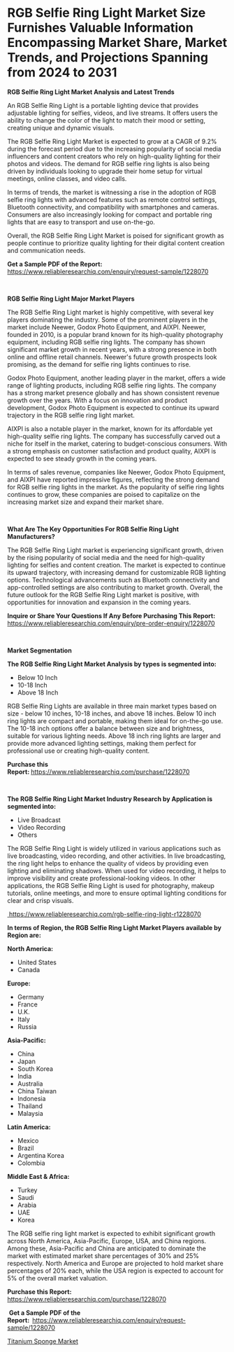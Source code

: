 <p><h1>RGB Selfie Ring Light Market Size Furnishes Valuable Information Encompassing Market Share, Market Trends, and Projections Spanning from 2024 to 2031</h1></p><p><strong>RGB Selfie Ring Light Market Analysis and Latest Trends</strong></p>
<p><p>An RGB Selfie Ring Light is a portable lighting device that provides adjustable lighting for selfies, videos, and live streams. It offers users the ability to change the color of the light to match their mood or setting, creating unique and dynamic visuals.</p><p>The RGB Selfie Ring Light Market is expected to grow at a CAGR of 9.2% during the forecast period due to the increasing popularity of social media influencers and content creators who rely on high-quality lighting for their photos and videos. The demand for RGB selfie ring lights is also being driven by individuals looking to upgrade their home setup for virtual meetings, online classes, and video calls.</p><p>In terms of trends, the market is witnessing a rise in the adoption of RGB selfie ring lights with advanced features such as remote control settings, Bluetooth connectivity, and compatibility with smartphones and cameras. Consumers are also increasingly looking for compact and portable ring lights that are easy to transport and use on-the-go.</p><p>Overall, the RGB Selfie Ring Light Market is poised for significant growth as people continue to prioritize quality lighting for their digital content creation and communication needs.</p></p>
<p><strong>Get a Sample PDF of the Report:&nbsp;</strong> <a href="https://www.reliableresearchiq.com/enquiry/request-sample/1228070">https://www.reliableresearchiq.com/enquiry/request-sample/1228070</a></p>
<p>&nbsp;</p>
<p><strong>RGB Selfie Ring Light Major Market Players</strong></p>
<p><p>The RGB Selfie Ring Light market is highly competitive, with several key players dominating the industry. Some of the prominent players in the market include Neewer, Godox Photo Equipment, and AIXPI. Neewer, founded in 2010, is a popular brand known for its high-quality photography equipment, including RGB selfie ring lights. The company has shown significant market growth in recent years, with a strong presence in both online and offline retail channels. Neewer's future growth prospects look promising, as the demand for selfie ring lights continues to rise.</p><p>Godox Photo Equipment, another leading player in the market, offers a wide range of lighting products, including RGB selfie ring lights. The company has a strong market presence globally and has shown consistent revenue growth over the years. With a focus on innovation and product development, Godox Photo Equipment is expected to continue its upward trajectory in the RGB selfie ring light market.</p><p>AIXPI is also a notable player in the market, known for its affordable yet high-quality selfie ring lights. The company has successfully carved out a niche for itself in the market, catering to budget-conscious consumers. With a strong emphasis on customer satisfaction and product quality, AIXPI is expected to see steady growth in the coming years.</p><p>In terms of sales revenue, companies like Neewer, Godox Photo Equipment, and AIXPI have reported impressive figures, reflecting the strong demand for RGB selfie ring lights in the market. As the popularity of selfie ring lights continues to grow, these companies are poised to capitalize on the increasing market size and expand their market share.</p></p>
<p>&nbsp;</p>
<p><strong>What Are The Key Opportunities For RGB Selfie Ring Light Manufacturers?</strong></p>
<p><p>The RGB Selfie Ring Light market is experiencing significant growth, driven by the rising popularity of social media and the need for high-quality lighting for selfies and content creation. The market is expected to continue its upward trajectory, with increasing demand for customizable RGB lighting options. Technological advancements such as Bluetooth connectivity and app-controlled settings are also contributing to market growth. Overall, the future outlook for the RGB Selfie Ring Light market is positive, with opportunities for innovation and expansion in the coming years.</p></p>
<p><strong>Inquire or Share Your Questions If Any Before Purchasing This Report:</strong> <a href="https://www.reliableresearchiq.com/enquiry/pre-order-enquiry/1228070">https://www.reliableresearchiq.com/enquiry/pre-order-enquiry/1228070</a></p>
<p>&nbsp;</p>
<p><strong>Market Segmentation</strong></p>
<p><strong>The RGB Selfie Ring Light Market Analysis by types is segmented into:</strong></p>
<p><ul><li>Below 10 Inch</li><li>10-18 Inch</li><li>Above 18 Inch</li></ul></p>
<p><p>RGB Selfie Ring Lights are available in three main market types based on size - below 10 inches, 10-18 inches, and above 18 inches. Below 10 inch ring lights are compact and portable, making them ideal for on-the-go use. The 10-18 inch options offer a balance between size and brightness, suitable for various lighting needs. Above 18 inch ring lights are larger and provide more advanced lighting settings, making them perfect for professional use or creating high-quality content.</p></p>
<p><strong>Purchase this Report:&nbsp;</strong><a href="https://www.reliableresearchiq.com/purchase/1228070">https://www.reliableresearchiq.com/purchase/1228070</a></p>
<p>&nbsp;</p>
<p><strong>The RGB Selfie Ring Light Market Industry Research by Application is segmented into:</strong></p>
<p><ul><li>Live Broadcast</li><li>Video Recording</li><li>Others</li></ul></p>
<p><p>The RGB Selfie Ring Light is widely utilized in various applications such as live broadcasting, video recording, and other activities. In live broadcasting, the ring light helps to enhance the quality of videos by providing even lighting and eliminating shadows. When used for video recording, it helps to improve visibility and create professional-looking videos. In other applications, the RGB Selfie Ring Light is used for photography, makeup tutorials, online meetings, and more to ensure optimal lighting conditions for clear and crisp visuals.</p></p>
<p><a href="https://www.reliableresearchiq.com/rgb-selfie-ring-light-r1228070">&nbsp;https://www.reliableresearchiq.com/rgb-selfie-ring-light-r1228070</a></p>
<p><strong>In terms of Region, the RGB Selfie Ring Light Market Players available by Region are:</strong></p>
<p>
    <p> <strong> North America: </strong>
        <ul>
            <li>United States</li>
            <li>Canada</li>
        </ul>
        </p> 
    <p> <strong> Europe: </strong>
        <ul>
            <li>Germany</li>
            <li>France</li>
            <li>U.K.</li>
            <li>Italy</li>
            <li>Russia</li>
        </ul>
        </p> 
    <p> <strong> Asia-Pacific: </strong>
        <ul>
            <li>China</li>
            <li>Japan</li>
            <li>South Korea</li>
            <li>India</li>
            <li>Australia</li>
            <li>China Taiwan</li>
            <li>Indonesia</li>
            <li>Thailand</li>
            <li>Malaysia</li>
        </ul>
        </p> 
    <p> <strong> Latin America: </strong>
        <ul>
            <li>Mexico</li>
            <li>Brazil</li>
            <li>Argentina Korea</li>
            <li>Colombia</li>
        </ul>
        </p> 
    <p> <strong> Middle East & Africa: </strong>
        <ul>
            <li>Turkey</li>
            <li>Saudi</li>
            <li>Arabia</li>
            <li>UAE</li>
            <li>Korea</li>
        </ul>
    </p>
    </p>
<p><p>The RGB selfie ring light market is expected to exhibit significant growth across North America, Asia-Pacific, Europe, USA, and China regions. Among these, Asia-Pacific and China are anticipated to dominate the market with estimated market share percentages of 30% and 25% respectively. North America and Europe are projected to hold market share percentages of 20% each, while the USA region is expected to account for 5% of the overall market valuation.</p></p>
<p><strong>Purchase this Report: </strong><a href="https://www.reliableresearchiq.com/purchase/1228070">https://www.reliableresearchiq.com/purchase/1228070</a></p>
<p>&nbsp;<strong>Get a Sample PDF of the Report:&nbsp;&nbsp;</strong><a href="https://www.reliableresearchiq.com/enquiry/request-sample/1228070">https://www.reliableresearchiq.com/enquiry/request-sample/1228070</a></p>
<p><strong></strong></p>
<p><p><a href="https://view.publitas.com/reportprime-1/global-titanium-sponge-market-size-is-expected-to-reach-at-a-cagr-of-7-2-and-this-report-covers-market-growth-trend-opportunity-and-forecast-2024-2031/">Titanium Sponge Market</a></p></p>
